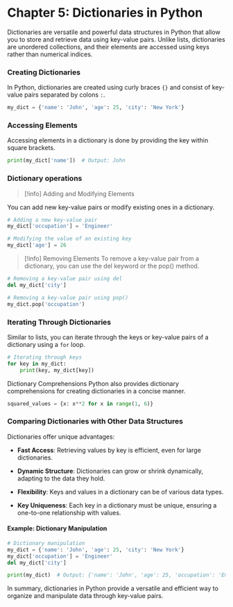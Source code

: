 # Chapter 5: Dictionaries in Python

Dictionaries are versatile and powerful data structures in Python that allow you to store and retrieve data using key-value pairs. Unlike lists, dictionaries are unordered collections, and their elements are accessed using keys rather than numerical indices.

### Creating Dictionaries

In Python, dictionaries are created using curly braces `{}` and consist of key-value pairs separated by colons `:`.

```python
my_dict = {'name': 'John', 'age': 25, 'city': 'New York'}
```

### Accessing Elements

Accessing elements in a dictionary is done by providing the key within square brackets.

```python
print(my_dict['name'])  # Output: John
```

### Dictionary operations

> [!info] Adding and Modifying Elements

You can add new key-value pairs or modify existing ones in a dictionary.


```python
# Adding a new key-value pair
my_dict['occupation'] = 'Engineer'

# Modifying the value of an existing key
my_dict['age'] = 26
```

> [!info] Removing Elements
To remove a key-value pair from a dictionary, you can use the del keyword or the pop() method.

```python
# Removing a key-value pair using del
del my_dict['city']

# Removing a key-value pair using pop()
my_dict.pop('occupation')
```

### Iterating Through Dictionaries

Similar to lists, you can iterate through the keys or key-value pairs of a dictionary using a `for` loop.

```python
# Iterating through keys
for key in my_dict:
    print(key, my_dict[key])
```
Dictionary Comprehensions
Python also provides dictionary comprehensions for creating dictionaries in a concise manner.

```python
squared_values = {x: x**2 for x in range(1, 6)}
```

### Comparing Dictionaries with Other Data Structures

Dictionaries offer unique advantages:

- **Fast Access**: Retrieving values by key is efficient, even for large dictionaries.

- **Dynamic Structure**: Dictionaries can grow or shrink dynamically, adapting to the data they hold.

- **Flexibility**: Keys and values in a dictionary can be of various data types.

- **Key Uniqueness**: Each key in a dictionary must be unique, ensuring a one-to-one relationship with values.

#### Example: Dictionary Manipulation

```python
# Dictionary manipulation
my_dict = {'name': 'John', 'age': 25, 'city': 'New York'}
my_dict['occupation'] = 'Engineer'
del my_dict['city']

print(my_dict)  # Output: {'name': 'John', 'age': 25, 'occupation': 'Engineer'}
```

In summary, dictionaries in Python provide a versatile and efficient way to organize and manipulate data through key-value pairs.